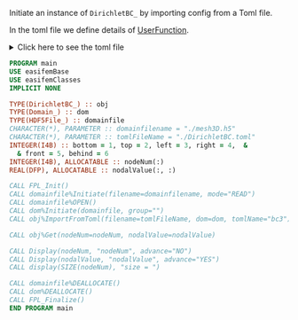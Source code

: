 Initiate an instance of `DirichletBC_` by importing config from a Toml file.

In the toml file we define details of [UserFunction](/docs-api/UserFunction).

<details>
<summary>Click here to see the toml file</summary>
<div>

```toml
[bc3]
name = "DirichletBC"
idof = 1
nodalValueType = "Space"
isUserFunction = true

[bc3.function]
name = "func"
returnType = "Scalar"
argType = "Space"
luaScript = "DirichletBC.lua"
luaFunctionName = "Func1"

# boundary
[bc3.boundary]
isSelectionByMeshID = true

[bc3.boundary.meshID]
surface = [1]
```

</div>
</details>

```fortran
PROGRAM main
USE easifemBase
USE easifemClasses
IMPLICIT NONE

TYPE(DirichletBC_) :: obj
TYPE(Domain_) :: dom
TYPE(HDF5File_) :: domainfile
CHARACTER(*), PARAMETER :: domainfilename = "./mesh3D.h5"
CHARACTER(*), PARAMETER :: tomlFileName = "./DirichletBC.toml"
INTEGER(I4B) :: bottom = 1, top = 2, left = 3, right = 4,  &
  & front = 5, behind = 6
INTEGER(I4B), ALLOCATABLE :: nodeNum(:)
REAL(DFP), ALLOCATABLE :: nodalValue(:, :)

CALL FPL_Init()
CALL domainfile%Initiate(filename=domainfilename, mode="READ")
CALL domainfile%OPEN()
CALL dom%Initiate(domainfile, group="")
CALL obj%ImportFromToml(filename=tomlFileName, dom=dom, tomlName="bc3")

CALL obj%Get(nodeNum=nodeNum, nodalValue=nodalValue)

CALL Display(nodeNum, "nodeNum", advance="NO")
CALL Display(nodalValue, "nodalValue", advance="YES")
CALL display(SIZE(nodeNum), "size = ")

CALL domainfile%DEALLOCATE()
CALL dom%DEALLOCATE()
CALL FPL_Finalize()
END PROGRAM main
```
